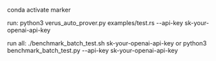 conda activate marker 

run:
python3 verus_auto_prover.py examples/test.rs --api-key sk-your-openai-api-key

run all:
./benchmark_batch_test.sh sk-your-openai-api-key
or
python3 benchmark_batch_test.py --api-key sk-your-openai-api-key